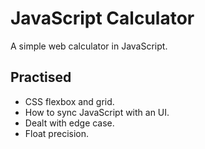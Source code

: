 # JavaScript Calculator
A simple web calculator in JavaScript. 

## Practised
* CSS flexbox and grid. 
* How to sync JavaScript with an UI. 
* Dealt with edge case. 
* Float precision. 

